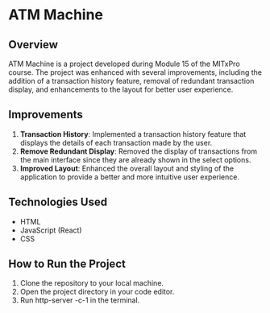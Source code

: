 # ATM Machine

## Overview
ATM Machine is a project developed during Module 15 of the MITxPro course. The project was enhanced with several improvements, including the addition of a transaction history feature, removal of redundant transaction display, and enhancements to the layout for better user experience.

## Improvements
1. **Transaction History**: Implemented a transaction history feature that displays the details of each transaction made by the user.
2. **Remove Redundant Display**: Removed the display of transactions from the main interface since they are already shown in the select options.
3. **Improved Layout**: Enhanced the overall layout and styling of the application to provide a better and more intuitive user experience.

## Technologies Used
- HTML
- JavaScript (React)
- CSS

## How to Run the Project
1. Clone the repository to your local machine.
2. Open the project directory in your code editor.
3. Run http-server -c-1 in the terminal.